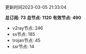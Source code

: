 更新时间2023-03-05 21:33:04

**总订阅: 73**
**总节点: 1120**
**有效节点: 490**
- v2ray节点: 246
- ss节点: 185
- trojan节点: 45
- ssr节点: 14
